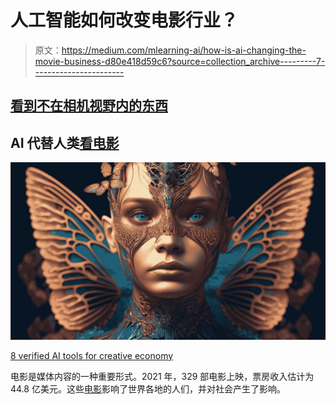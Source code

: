 # 人工智能如何改变电影行业？

> 原文：<https://medium.com/mlearning-ai/how-is-ai-changing-the-movie-business-d80e418d59c6?source=collection_archive---------7----------------------->

## [看到不在相机视野内的东西](https://open.substack.com/pub/mlearning/p/seeing-things-that-arent-in-the-cameras?r=z7zu8&utm_campaign=post&utm_medium=web)

## AI 代替人类[看电影](/mlearning-ai/ai-direct-movies-in-tarantino-style-6a559eef4d95)

[![](img/579c0be237a183fa6ace04f8e6d84fc2.png)](https://open.substack.com/pub/mlearning/p/great-ai-artwork-in-the-first-few?r=z7zu8&utm_campaign=post&utm_medium=web)

[8 verified AI tools for creative economy](https://open.substack.com/pub/mlearning/p/8-verified-ai-tools-for-creative?r=z7zu8&utm_campaign=post&utm_medium=web)

电影是媒体内容的一种重要形式。2021 年，329 部电影上映，票房收入估计为 44.8 亿美元。这些[电影](/mlearning-ai/ai-direct-movies-in-tarantino-style-6a559eef4d95)影响了世界各地的人们，并对社会产生了影响。